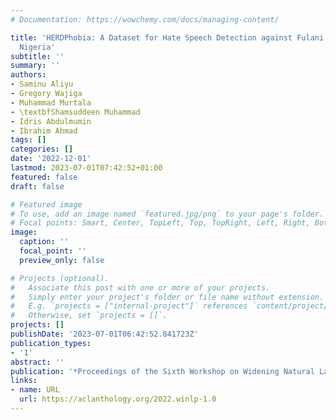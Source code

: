 ```yaml
---
# Documentation: https://wowchemy.com/docs/managing-content/

title: 'HERDPhobia: A Dataset for Hate Speech Detection against Fulani Herdsmen in
  Nigeria'
subtitle: ''
summary: ''
authors:
- Saminu Aliyu
- Gregory Wajiga
- Muhammad Murtala
- \textbfShamsuddeen Muhammad
- Idris Abdulmumin
- Ibrahim Ahmad
tags: []
categories: []
date: '2022-12-01'
lastmod: 2023-07-01T07:42:52+01:00
featured: false
draft: false

# Featured image
# To use, add an image named `featured.jpg/png` to your page's folder.
# Focal points: Smart, Center, TopLeft, Top, TopRight, Left, Right, BottomLeft, Bottom, BottomRight.
image:
  caption: ''
  focal_point: ''
  preview_only: false

# Projects (optional).
#   Associate this post with one or more of your projects.
#   Simply enter your project's folder or file name without extension.
#   E.g. `projects = ["internal-project"]` references `content/project/deep-learning/index.md`.
#   Otherwise, set `projects = []`.
projects: []
publishDate: '2023-07-01T06:42:52.841723Z'
publication_types:
- '1'
abstract: ''
publication: '*Proceedings of the Sixth Workshop on Widening Natural Language Processing*'
links:
- name: URL
  url: https://aclanthology.org/2022.winlp-1.0
---
```

